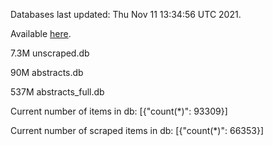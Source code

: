 Databases last updated: Thu Nov 11 13:34:56 UTC 2021. 

Available [here](https://github.com/cbeauhilton/ash-db/releases).

7.3M	unscraped.db

90M	abstracts.db

537M	abstracts_full.db

Current number of items in db:
[{"count(*)": 93309}]

Current number of scraped items in db:
[{"count(*)": 66353}]
